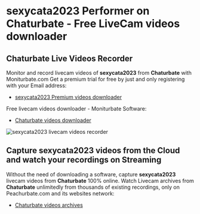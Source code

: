 # sexycata2023 Performer on Chaturbate - Free LiveCam videos downloader

## Chaturbate Live Videos Recorder

Monitor and record livecam videos of **sexycata2023** from **Chaturbate** with Moniturbate.com
Get a premium trial for free by just and only registering with your Email address:
* [sexycata2023 Premium videos downloader](https://moniturbate.com/request-demo-licence-key.html)

Free livecam videos downloader - Moniturbate Software:
* [Chaturbate videos downloader](https://moniturbate.com/moniturbate-download-software.html)

![sexycata2023 livecam videos recorder](https://peachurnet.com/templates/moniturbate-software.png)


## Capture sexycata2023 videos from the Cloud and watch your recordings on Streaming

Without the need of downloading a software, capture **sexycata2023** livecam videos from **Chaturbate** 100% online.
Watch Livecam archives from **Chaturbate** unlimitedly from thousands of existing recordings, only on Peachurbate.com and its websites network:
* [Chaturbate videos archives](https://peachurnet.com/)